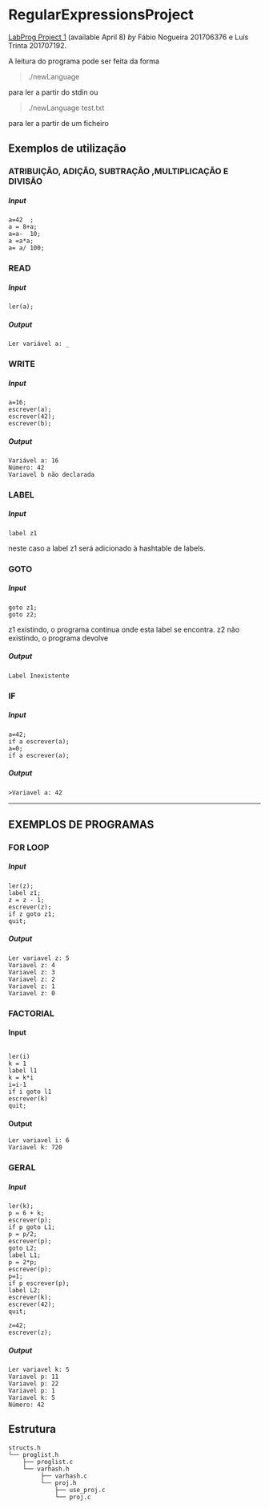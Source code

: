 # RegularExpressionsProject
[LabProg Project 1](https://github.com/fabio-noga/NewLanguageProject)
(available April 8)
*by* Fábio Nogueira 201706376 e Luís Trinta 201707192.

A leitura do programa pode ser feita da forma
>./newLanguage

para ler a partir do stdin ou
>./newLanguage test.txt

para ler a partir de um ficheiro 

## Exemplos de utilização
### ATRIBUIÇÃO, ADIÇÃO, SUBTRAÇÃO ,MULTIPLICAÇÃO E DIVISÃO
##### Input
```
a=42  ;
a = 8+a;
a=a-  10;
a =a*a;
a= a/ 100;
```
### READ
##### Input
```
ler(a);
```
##### Output
```
Ler variável a: _
```

### WRITE
##### Input
```
a=16;
escrever(a);
escrever(42);
escrever(b);
```
##### Output
```
Variável a: 16
Número: 42
Variavel b não declarada
```
### LABEL
##### Input
```
label z1
```
neste caso a label z1 será adicionado à hashtable de labels.

### GOTO
##### Input
```
goto z1;
goto z2;
```
z1 existindo, o programa continua onde esta label se encontra.
z2 não existindo, o programa devolve
##### Output
```
Label Inexistente
```
### IF
##### Input
```
a=42;
if a escrever(a);
a=0;
if a escrever(a);
```
##### Output
```
>Variavel a: 42
```
***

## EXEMPLOS DE PROGRAMAS
### FOR LOOP
##### Input
```
ler(z);
label z1;
z = z - 1;
escrever(z);
if z goto z1;
quit;
```
##### Output
```
Ler variavel z: 5
Variavel z: 4
Variavel z: 3
Variavel z: 2
Variavel z: 1
Variavel z: 0
```
### FACTORIAL
#### Input
```

ler(i)
k = 1
label l1
k = k*i
i=i-1
if i goto l1
escrever(k)
quit;

```
#### Output
```
Ler variavel i: 6
Variavel k: 720

```
### GERAL
##### Input
```
ler(k);
p = 6 + k;
escrever(p);
if p goto L1;
p = p/2;
escrever(p);
goto L2;
label L1;
p = 2*p;
escrever(p);
p=1;
if p escrever(p);
label L2;
escrever(k);
escrever(42);
quit;

z=42;
escrever(z);
```
##### Output
```
Ler variavel k: 5
Variavel p: 11
Variavel p: 22
Variavel p: 1
Variavel k: 5
Número: 42
```

## Estrutura 
```
structs.h
└── proglist.h
    ├── proglist.c
    └── varhash.h
         ├── varhash.c
         └── proj.h
             ├── use_proj.c
             └── proj.c
```
